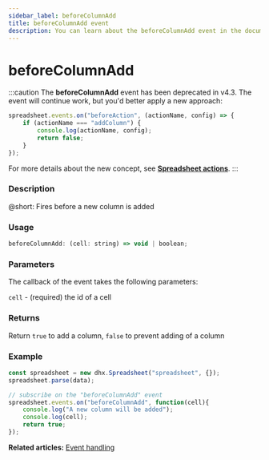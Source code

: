 ```yaml
---
sidebar_label: beforeColumnAdd
title: beforeColumnAdd event
description: You can learn about the beforeColumnAdd event in the documentation of the DHTMLX JavaScript Spreadsheet library. Browse developer guides and API reference, try out code examples and live demos, and download a free 30-day evaluation version of DHTMLX Spreadsheet.
---
```


# beforeColumnAdd

:::caution
The **beforeColumnAdd** event has been deprecated in v4.3. The event will continue work, but you'd better apply a new approach:

~~~jsx
spreadsheet.events.on("beforeAction", (actionName, config) => {
    if (actionName === "addColumn") {
        console.log(actionName, config);
        return false;
    }
});
~~~

For more details about the new concept, see **[Spreadsheet actions](api/overview/actions_overview.md)**. 
:::

### Description

@short: Fires before a new column is added

### Usage

~~~jsx
beforeColumnAdd: (cell: string) => void | boolean;
~~~

### Parameters

The callback of the event takes the following parameters:

`cell` - (required) the id of a cell

### Returns

Return `true` to add a column, `false` to prevent adding of a column

### Example

~~~jsx {5-9}
const spreadsheet = new dhx.Spreadsheet("spreadsheet", {});
spreadsheet.parse(data);

// subscribe on the "beforeColumnAdd" event
spreadsheet.events.on("beforeColumnAdd", function(cell){
    console.log("A new column will be added");
    console.log(cell);
    return true;
});
~~~

**Related articles:** [Event handling](handling_events.md)